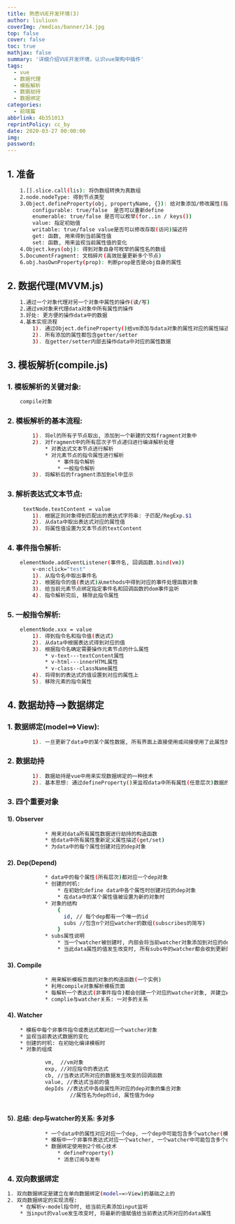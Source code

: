 ```yaml
---
title: 熟悉VUE开发环境(3)
author: liuliuxn
coverImg: /medias/banner/14.jpg
top: false
cover: false
toc: true
mathjax: false
summary: '详细介绍VUE开发环境，认识vue架构中插件'
tags:
  - vue
  - 数据代理
  - 模板解析
  - 数据劫持
  - 数据绑定
categories:
  - 前端篇
abbrlink: 4b351013
reprintPolicy: cc_by
date: 2020-03-27 00:00:00
img:
password:
---
```

## 1. 准备
```bash
	1.[].slice.call(lis): 将伪数组转换为真数组
	2.node.nodeType: 得到节点类型
	3.Object.defineProperty(obj, propertyName, {}): 给对象添加/修改属性(指定描述符)
		configurable: true/false  是否可以重新define
		enumerable: true/false 是否可以枚举(for..in / keys())
		value: 指定初始值
		writable: true/false value是否可以修改存取(访问)描述符
		get: 函数, 用来得到当前属性值
		set: 函数, 用来监视当前属性值的变化
  	4.Object.keys(obj): 得到对象自身可枚举的属性名的数组
  	5.DocumentFragment: 文档碎片(高效批量更新多个节点)
  	6.obj.hasOwnProperty(prop): 判断prop是否是obj自身的属性
```
## 2. 数据代理(MVVM.js)
```bash
	1.通过一个对象代理对另一个对象中属性的操作(读/写)
  	2.通过vm对象来代理data对象中所有属性的操作
  	3.好处: 更方便的操作data中的数据
  	4.基本实现流程
    	1). 通过Object.defineProperty()给vm添加与data对象的属性对应的属性描述符
    	2). 所有添加的属性都包含getter/setter
    	3). 在getter/setter内部去操作data中对应的属性数据
 ```
## 3. 模板解析(compile.js)

### 1. 模板解析的关键对象: 
```bash
	compile对象
```
###	2. 模板解析的基本流程:
```bash
    	1). 将el的所有子节点取出, 添加到一个新建的文档fragment对象中
    	2). 对fragment中的所有层次子节点递归进行编译解析处理
        	* 对表达式文本节点进行解析
        	* 对元素节点的指令属性进行解析
            	* 事件指令解析
            	* 一般指令解析
      	3). 将解析后的fragment添加到el中显示
```
### 3. 解析表达式文本节点:
```bash
	 textNode.textContent = value
      	1). 根据正则对象得到匹配出的表达式字符串: 子匹配/RegExp.$1
      	2). 从data中取出表达式对应的属性值
      	3). 将属性值设置为文本节点的textContent
```
### 4. 事件指令解析: 
```bash
	elementNode.addEventListener(事件名, 回调函数.bind(vm))
        v-on:click="test"
      	1). 从指令名中取出事件名
      	2). 根据指令的值(表达式)从methods中得到对应的事件处理函数对象
      	3). 给当前元素节点绑定指定事件名和回调函数的dom事件监听
      	4). 指令解析完后, 移除此指令属性
```
### 5. 一般指令解析: 
```bash
	elementNode.xxx = value
      	1). 得到指令名和指令值(表达式)
      	2). 从data中根据表达式得到对应的值
      	3). 根据指令名确定需要操作元素节点的什么属性
	        * v-text---textContent属性
	        * v-html---innerHTML属性
	        * v-class--className属性
      	4). 将得到的表达式的值设置到对应的属性上
      	5). 移除元素的指令属性
```
## 4. 数据劫持-->数据绑定

###	1. 数据绑定(model==>View):
```bash
    	1). 一旦更新了data中的某个属性数据, 所有界面上直接使用或间接使用了此属性的节点都会更新(更新)
```
### 2. 数据劫持
```bash
		1). 数据劫持是vue中用来实现数据绑定的一种技术
		2). 基本思想: 通过defineProperty()来监视data中所有属性(任意层次)数据的变化, 一旦变化就去更新界面
```
### 3. 四个重要对象

#### 1). Observer
```bash
			* 用来对data所有属性数据进行劫持的构造函数
	      	* 给data中所有属性重新定义属性描述(get/set)
	      	* 为data中的每个属性创建对应的dep对象
```
#### 2). Dep(Depend)
```bash
	      	* data中的每个属性(所有层次)都对应一个dep对象
	      	* 创建的时机:
	        	* 在初始化define data中各个属性时创建对应的dep对象
	        	* 在data中的某个属性值被设置为新的对象时
	      	* 对象的结构
		        {
		          id, // 每个dep都有一个唯一的id
		          subs //包含n个对应watcher的数组(subscribes的简写)
		        }
			* subs属性说明
				* 当一个watcher被创建时, 内部会将当前watcher对象添加到对应的dep对象的subs中
				* 当此data属性的值发生改变时, 所有subs中的watcher都会收到更新的通知, 从而最终更新对应的界面
```
#### 3). Compile
```bash
			* 用来解析模板页面的对象的构造函数(一个实例)
			* 利用compile对象解析模板页面
			* 每解析一个表达式(非事件指令)都会创建一个对应的watcher对象, 并建立watcher与dep的关系
			* complie与watcher关系: 一对多的关系
```
#### 4). Watcher
```bash
	* 模板中每个非事件指令或表达式都对应一个watcher对象
	* 监视当前表达式数据的变化
	* 创建的时机: 在初始化编译模板时
	* 对象的组成
		
			vm,  //vm对象
			exp, //对应指令的表达式
			cb, //当表达式所对应的数据发生改变的回调函数
			value, //表达式当前的值
			depIds //表达式中各级属性所对应的dep对象的集合对象
					//属性名为dep的id, 属性值为dep
		
```		
#### 5). 总结: dep与watcher的关系: 多对多
```bash
			* 一个data中的属性对应对应一个dep, 一个dep中可能包含多个watcher(模板中有几个表达式使用到了属性)
			* 模板中一个非事件表达式对应一个watcher, 一个watcher中可能包含多个dep(表达式中包含了几个data属性)
			* 数据绑定使用到2个核心技术
				* defineProperty()
				* 消息订阅与发布
```
###	4. 双向数据绑定

```bash
1. 双向数据绑定是建立在单向数据绑定(model==>View)的基础之上的
2. 双向数据绑定的实现流程:
	* 在解析v-model指令时, 给当前元素添加input监听
	* 当input的value发生改变时, 将最新的值赋值给当前表达式所对应的data属性
```